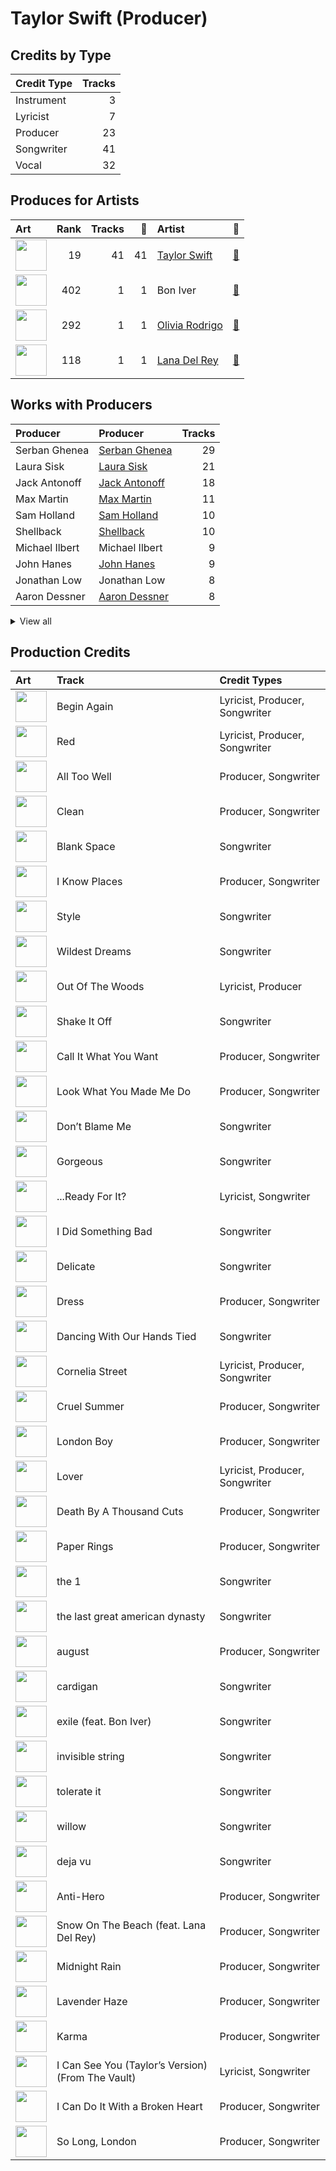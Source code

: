 # Taylor Swift (Producer)

## Credits by Type

| Credit Type | Tracks |
|:---|---:|
| Instrument | 3 |
| Lyricist | 7 |
| Producer | 23 |
| Songwriter | 41 |
| Vocal | 32 |

## Produces for Artists

| Art | Rank | Tracks | 💚 | Artist | 🔗 |
|:---|---:|---:|---:|:---|:---|
| <img src="https://i.scdn.co/image/ab6761610000e5ebe672b5f553298dcdccb0e676" alt="" width="50" /> | 19 | 41 | 41 | [Taylor Swift](../../artists/taylor_swift/overview.md) | [🔗](https://open.spotify.com/artist/06HL4z0CvFAxyc27GXpf02) |
| <img src="https://i.scdn.co/image/ab6761610000e5eb6f0263707e8448af7c91b1a9" alt="" width="50" /> | 402 | 1 | 1 | Bon Iver | [🔗](https://open.spotify.com/artist/4LEiUm1SRbFMgfqnQTwUbQ) |
| <img src="https://i.scdn.co/image/ab6761610000e5ebe03a98785f3658f0b6461ec4" alt="" width="50" /> | 292 | 1 | 1 | [Olivia Rodrigo](../../artists/olivia_rodrigo/overview.md) | [🔗](https://open.spotify.com/artist/1McMsnEElThX1knmY4oliG) |
| <img src="https://i.scdn.co/image/ab6761610000e5ebb99cacf8acd5378206767261" alt="" width="50" /> | 118 | 1 | 1 | [Lana Del Rey](../../artists/lana_del_rey/overview.md) | [🔗](https://open.spotify.com/artist/00FQb4jTyendYWaN8pK0wa) |

## Works with Producers

| Producer | Producer | Tracks |
|:---|:---|---:|
| Serban Ghenea | [Serban Ghenea](../serban_ghenea/overview.md) | 29 |
| Laura Sisk | [Laura Sisk](../laura_sisk/overview.md) | 21 |
| Jack Antonoff | [Jack Antonoff](../jack_antonoff/overview.md) | 18 |
| Max Martin | [Max Martin](../max_martin/overview.md) | 11 |
| Sam Holland | [Sam Holland](../sam_holland/overview.md) | 10 |
| Shellback | [Shellback](../shellback/overview.md) | 10 |
| Michael Ilbert | Michael Ilbert | 9 |
| John Hanes | [John Hanes](../john_hanes/overview.md) | 9 |
| Jonathan Low | Jonathan Low | 8 |
| Aaron Dessner | [Aaron Dessner](../aaron_dessner/overview.md) | 8 |


<details>
<summary>View all</summary>

| Producer | Producer | Tracks |
|:---|:---|---:|
| Bryce Dessner | Bryce Dessner | 6 |
| Kyle Resnick | Kyle Resnick | 4 |
| James McAlister | James McAlister | 3 |
| Justin Niebank | Justin Niebank | 3 |
| Sounwave | [Sounwave](../sounwave/overview.md) | 3 |
| Nathan Chapman | Nathan Chapman | 3 |
| Rob Moose | Rob Moose | 2 |
| Thomas Bartlett | Thomas Bartlett | 2 |
| Bella Blasko | Bella Blasko | 2 |
| Bryce Bordone | [Bryce Bordone](../bryce_bordone/overview.md) | 2 |
| Jonathan Gautier | Jonathan Gautier | 2 |
| Jahaan Sweet | Jahaan Sweet | 2 |
| Dann Huff | Dann Huff | 2 |
| Clarice Jensen | Clarice Jensen | 2 |
| Zoë Kravitz | Zoë Kravitz (Kravitz, Zoë) | 2 |
| Steve Marcantonio | Steve Marcantonio | 2 |
| David Huff | David Huff | 2 |
| Ali Payami | Ali Payami | 2 |
| St. Vincent | St. Vincent | 2 |
| Fred Fairbrass | Fred Fairbrass | 1 |
| Oscar Holter | Oscar Holter | 1 |
| Mattias Bylund | Mattias Bylund | 1 |
| Mike Williams | Mike Williams | 1 |
| Justin Vernon | Justin Vernon | 1 |
| Brian David Willis | Brian David Willis | 1 |
| Sam Dew | Sam Dew | 1 |
| J. T. Bates | J. T. Bates | 1 |
| William Bowery | William Bowery | 1 |
| Ben Lanz | Ben Lanz | 1 |
| Jason Treuting | Jason Treuting | 1 |
| Ryan Tedder | [Ryan Tedder](../ryan_tedder/overview.md) | 1 |
| Alex Sopp | Alex Sopp | 1 |
| Bryan Devendorf | Bryan Devendorf | 1 |
| Smith Carlson | Smith Carlson | 1 |
| Oli Jacobs | Oli Jacobs | 1 |
| Daniel Nigro | [Daniel Nigro](../daniel_nigro/overview.md) | 1 |
| Ken Lewis | Ken Lewis | 1 |
| Richard Fairbrass | Richard Fairbrass | 1 |
| Evan Smith | Evan Smith | 1 |
| Noel Zancanella | Noel Zancanella | 1 |
| Keanu Beats | Keanu Beats | 1 |
| Mitch McCarthy | Mitch McCarthy | 1 |
| Liz Rose | Liz Rose | 1 |
| Dave Gross | Dave Gross | 1 |
| CJ Camerieri | CJ Camerieri | 1 |
| Olivia Rodrigo | Olivia Rodrigo | 1 |
| Robert Manzoli | Robert Manzoli | 1 |
| Braxton Cook | Braxton Cook | 1 |
| Peter Carlsson | Peter Carlsson | 1 |
| Dave Nelson | Dave Nelson | 1 |
| Imogen Heap | [Imogen Heap](../imogen_heap/overview.md) | 1 |
| Lana Del Rey | [Lana Del Rey](../lana_del_rey/overview.md) | 1 |
| Cautious Clay | Cautious Clay | 1 |

</details>


## Production Credits

| Art | Track | Credit Types |
|:---|:---|:---|
| <img src="https://i.scdn.co/image/ab67616d0000b27396384c98ac4f3e7c2440f5b5" alt="" width="50" /> | Begin Again | Lyricist, Producer, Songwriter |
| <img src="https://i.scdn.co/image/ab67616d0000b27396384c98ac4f3e7c2440f5b5" alt="" width="50" /> | Red | Lyricist, Producer, Songwriter |
| <img src="https://i.scdn.co/image/ab67616d0000b27396384c98ac4f3e7c2440f5b5" alt="" width="50" /> | All Too Well | Producer, Songwriter |
| <img src="https://i.scdn.co/image/ab67616d0000b2739abdf14e6058bd3903686148" alt="" width="50" /> | Clean | Producer, Songwriter |
| <img src="https://i.scdn.co/image/ab67616d0000b2739abdf14e6058bd3903686148" alt="" width="50" /> | Blank Space | Songwriter |
| <img src="https://i.scdn.co/image/ab67616d0000b2739abdf14e6058bd3903686148" alt="" width="50" /> | I Know Places | Producer, Songwriter |
| <img src="https://i.scdn.co/image/ab67616d0000b2739abdf14e6058bd3903686148" alt="" width="50" /> | Style | Songwriter |
| <img src="https://i.scdn.co/image/ab67616d0000b2739abdf14e6058bd3903686148" alt="" width="50" /> | Wildest Dreams | Songwriter |
| <img src="https://i.scdn.co/image/ab67616d0000b2739abdf14e6058bd3903686148" alt="" width="50" /> | Out Of The Woods | Lyricist, Producer |
| <img src="https://i.scdn.co/image/ab67616d0000b2739abdf14e6058bd3903686148" alt="" width="50" /> | Shake It Off | Songwriter |
| <img src="https://i.scdn.co/image/ab67616d0000b273da5d5aeeabacacc1263c0f4b" alt="" width="50" /> | Call It What You Want | Producer, Songwriter |
| <img src="https://i.scdn.co/image/ab67616d0000b273da5d5aeeabacacc1263c0f4b" alt="" width="50" /> | Look What You Made Me Do | Producer, Songwriter |
| <img src="https://i.scdn.co/image/ab67616d0000b273da5d5aeeabacacc1263c0f4b" alt="" width="50" /> | Don’t Blame Me | Songwriter |
| <img src="https://i.scdn.co/image/ab67616d0000b273da5d5aeeabacacc1263c0f4b" alt="" width="50" /> | Gorgeous | Songwriter |
| <img src="https://i.scdn.co/image/ab67616d0000b273da5d5aeeabacacc1263c0f4b" alt="" width="50" /> | ...Ready For It? | Lyricist, Songwriter |
| <img src="https://i.scdn.co/image/ab67616d0000b273da5d5aeeabacacc1263c0f4b" alt="" width="50" /> | I Did Something Bad | Songwriter |
| <img src="https://i.scdn.co/image/ab67616d0000b273da5d5aeeabacacc1263c0f4b" alt="" width="50" /> | Delicate | Songwriter |
| <img src="https://i.scdn.co/image/ab67616d0000b273da5d5aeeabacacc1263c0f4b" alt="" width="50" /> | Dress | Producer, Songwriter |
| <img src="https://i.scdn.co/image/ab67616d0000b273da5d5aeeabacacc1263c0f4b" alt="" width="50" /> | Dancing With Our Hands Tied | Songwriter |
| <img src="https://i.scdn.co/image/ab67616d0000b273e787cffec20aa2a396a61647" alt="" width="50" /> | Cornelia Street | Lyricist, Producer, Songwriter |
| <img src="https://i.scdn.co/image/ab67616d0000b273e787cffec20aa2a396a61647" alt="" width="50" /> | Cruel Summer | Producer, Songwriter |
| <img src="https://i.scdn.co/image/ab67616d0000b273e787cffec20aa2a396a61647" alt="" width="50" /> | London Boy | Producer, Songwriter |
| <img src="https://i.scdn.co/image/ab67616d0000b273e787cffec20aa2a396a61647" alt="" width="50" /> | Lover | Lyricist, Producer, Songwriter |
| <img src="https://i.scdn.co/image/ab67616d0000b273e787cffec20aa2a396a61647" alt="" width="50" /> | Death By A Thousand Cuts | Producer, Songwriter |
| <img src="https://i.scdn.co/image/ab67616d0000b273e787cffec20aa2a396a61647" alt="" width="50" /> | Paper Rings | Producer, Songwriter |
| <img src="https://i.scdn.co/image/ab67616d0000b27395f754318336a07e85ec59bc" alt="" width="50" /> | the 1 | Songwriter |
| <img src="https://i.scdn.co/image/ab67616d0000b27395f754318336a07e85ec59bc" alt="" width="50" /> | the last great american dynasty | Songwriter |
| <img src="https://i.scdn.co/image/ab67616d0000b27395f754318336a07e85ec59bc" alt="" width="50" /> | august | Producer, Songwriter |
| <img src="https://i.scdn.co/image/ab67616d0000b27395f754318336a07e85ec59bc" alt="" width="50" /> | cardigan | Songwriter |
| <img src="https://i.scdn.co/image/ab67616d0000b27395f754318336a07e85ec59bc" alt="" width="50" /> | exile (feat. Bon Iver) | Songwriter |
| <img src="https://i.scdn.co/image/ab67616d0000b27395f754318336a07e85ec59bc" alt="" width="50" /> | invisible string | Songwriter |
| <img src="https://i.scdn.co/image/ab67616d0000b27333b8541201f1ef38941024be" alt="" width="50" /> | tolerate it | Songwriter |
| <img src="https://i.scdn.co/image/ab67616d0000b27333b8541201f1ef38941024be" alt="" width="50" /> | willow | Songwriter |
| <img src="https://i.scdn.co/image/ab67616d0000b2735a61e19eaffec620c1899c47" alt="" width="50" /> | deja vu | Songwriter |
| <img src="https://i.scdn.co/image/ab67616d0000b273bb54dde68cd23e2a268ae0f5" alt="" width="50" /> | Anti-Hero | Producer, Songwriter |
| <img src="https://i.scdn.co/image/ab67616d0000b273bb54dde68cd23e2a268ae0f5" alt="" width="50" /> | Snow On The Beach (feat. Lana Del Rey) | Producer, Songwriter |
| <img src="https://i.scdn.co/image/ab67616d0000b273bb54dde68cd23e2a268ae0f5" alt="" width="50" /> | Midnight Rain | Producer, Songwriter |
| <img src="https://i.scdn.co/image/ab67616d0000b273bb54dde68cd23e2a268ae0f5" alt="" width="50" /> | Lavender Haze | Producer, Songwriter |
| <img src="https://i.scdn.co/image/ab67616d0000b273bb54dde68cd23e2a268ae0f5" alt="" width="50" /> | Karma | Producer, Songwriter |
| <img src="https://i.scdn.co/image/ab67616d0000b2730b04da4f224b51ff86e0a481" alt="" width="50" /> | I Can See You (Taylor’s Version) (From The Vault) | Lyricist, Songwriter |
| <img src="https://i.scdn.co/image/ab67616d0000b2738ecc33f195df6aa257c39eaa" alt="" width="50" /> | I Can Do It With a Broken Heart | Producer, Songwriter |
| <img src="https://i.scdn.co/image/ab67616d0000b2738ecc33f195df6aa257c39eaa" alt="" width="50" /> | So Long, London | Producer, Songwriter |